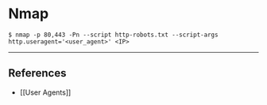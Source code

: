 # Nmap

```
$ nmap -p 80,443 -Pn --script http-robots.txt --script-args http.useragent='<user_agent>' <IP>
```

---
## References

- [[User Agents]]
